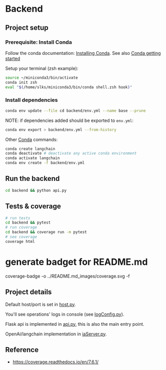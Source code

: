 # Backend

## Project setup

### Prerequisite: Install Conda

Follow the conda documentation: [Installing Conda](https://docs.anaconda.com/miniconda/#quick-command-line-install). See also [Conda getting started](https://conda.io/projects/conda/en/latest/user-guide/getting-started.html#before-you-start)

Setup your terminal (zsh example):
```bash
source ~/miniconda3/bin/activate
conda init zsh
eval "$(/home/slks/miniconda3/bin/conda shell.zsh hook)"
```

### Install dependencies

```bash
conda env update --file cd backend/env.yml --name base --prune
```

NOTE: if dependencies added should be exported to `env.yml`:
  
```bash
conda env export > backend/env.yml --from-history
```

Other [Conda](https://conda.io/projects/conda/en/latest/user-guide/getting-started.html) commands:

```bash
conda create langchain
conda deactivate # deactivate any active conda environment
conda activate langchain
conda env create -f backend/env.yml
```

## Run the backend

```bash
cd backend && python api.py
```

## Tests & coverage

```bash
# run tests
cd backend && pytest 
# run coverage
cd backend && coverage run -m pytest
# see coverage
coverage html
```

# generate badget for README.md
coverage-badge -o ../README.md_images/coverage.svg -f

## Project details

Default host/port is set in [host.py](host.py).

You'll see operations' logs in console (see [logConfig.py](logConfig.py)).

Flask api is implemented in [api.py](api.py), this is also the main entry point.

OpenAi/langchain implementation in [iaServer.py](iaServer.py).

## Reference

- <https://coverage.readthedocs.io/en/7.6.1/>